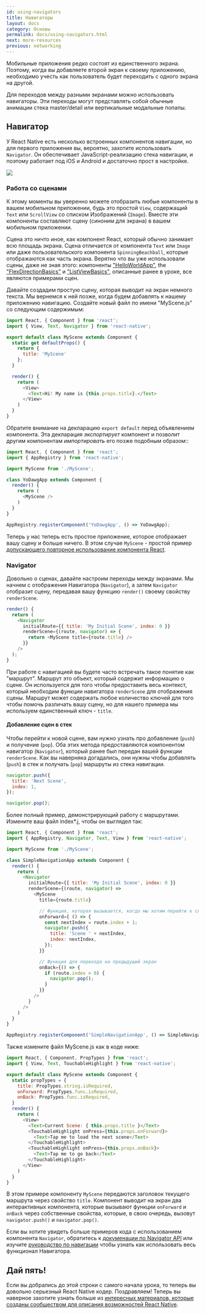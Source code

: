 ```yaml
---
id: using-navigators
title: Навигаторы
layout: docs
category: Основы
permalink: docs/using-navigators.html
next: more-resources
previous: networking
---
```


Мобильные приложения редко состоят из единственного экрана. Поэтому, когда вы добавляете второй экран к своему приложению, необходимо учесть как пользователь будет переходить с одного экрана на другой.

Для переходов между разными экранами можно использовать навигаторы. Эти переходы могут представлять собой обычные анимации стека master/detail или вертикальные модальные попапы.

## Навигатор

У React Native есть несколько встроенных компонентов навигации, но для первого приложения вы, вероятно, захотите использовать `Navigator`. Он обеспечивает JavaScript-реализацию стека навигации, и поэтому работает под iOS и Android и достаточно прост в настройке.

![](img/NavigationStack-Navigator.gif)

### Работа со сценами

К этому моменты вы уверенно можете отобразить любые компоненты в вашем мобильном приложении, будь это простой `View`, содержащий `Text` или `ScrollView` со списком Изображений (`Image`). Вместе эти компоненты составляют сцену (синоним для экрана) в вашем мобильном приложении.

Сцена это ничто иное, как компонент React, который обычно занимает всю площадь экрана. Сцена отличается от компонента `Text` или `Image` или даже пользовательского компонента `SpinningBeachball`, которые отображаются как часть экрана. Верятно что вы уже использовали сцены, даже не зная этого: компоненты ["HelloWorldApp"](docs/tutorial.html), the ["FlexDirectionBasics"](docs/flexbox.html) и ["ListViewBasics"](docs/using-a-listview.html), описанные ранее в уроке, все являются примерами сцен.

Давайте создадим простую сцену, которая выводит на экран немного текста. Мы вернемся к ней позже, когда будем добавлять к нашему приложению навигацию. Создайте новый файл по имени "MyScene.js" со следующим содержимым:

```javascript
import React, { Component } from 'react';
import { View, Text, Navigator } from 'react-native';

export default class MyScene extends Component {
  static get defaultProps() {
    return {
      title: 'MyScene'
    };
  }

  render() {
    return (
      <View>
        <Text>Hi! My name is {this.props.title}.</Text>
      </View>
    )
  }
}
```

Обратите внимание на декларацию `export default` перед объявлением компонента. Эта декларация _экспортирует_ компонент и позволит другим компонентам _импортировать_ его позже подобным образом::

```javascript
import React, { Component } from 'react';
import { AppRegistry } from 'react-native';

import MyScene from './MyScene';

class YoDawgApp extends Component {
  render() {
    return (
      <MyScene />
    )
  }
}

AppRegistry.registerComponent('YoDawgApp', () => YoDawgApp);
```

Теперь у нас теперь есть простое приложение, которое отображает вашу сцену и больше ничего. В этом случае `MyScene` - простой пример [допускающего повторное использование компонента React](https://facebook.github.io/react/docs/reusable-components.html).

### Navigator

Довольно о сценах, давайте настроим переходы между экранами. Мы начнем с отображения Навигатора (`Navigator`), а затем `Navigator` отобразит сцену, передавая вашу функцию `render()` своему свойству `renderScene`.

```javascript
render() {
  return (
    <Navigator
      initialRoute={{ title: 'My Initial Scene', index: 0 }}
      renderScene={(route, navigator) => {
        return <MyScene title={route.title} />
      }}
    />
  );
}
```

При работе c навигацией вы будете часто встречать такое понятие как "маршрут". Маршрут это объект, который содержит информацию о сцене. Он используется для того чтобы предоставить весь контекст, который необходим функции навигатора `renderScene` для отображения сцены. Маршрут может содержать любое количество ключей для того чтобы помочь различать вашу сцену, но для нашего примера мы используем единственный ключ - `title`.

#### Добавление сцен в стек

Чтобы перейти к новой сцене, вам нужно узнать про добавление (`push`) и получение (`pop`). Оба этих метода предоставляются компонентом навигатор (`Navigator`), который ранее был передан вашей функции `renderScene`. Как вы наверняка догадались, они нужны чтобы добавлять (`push`) в стек и получать (`pop`) маршруты из стека навигации.

```javascript
navigator.push({
  title: 'Next Scene',
  index: 1,
});

navigator.pop();
```

Более полный пример, демонстрирующий работу с маршрутами. Измените ваш файл index*.j, чтобы он выглядел так:

```javascript
import React, { Component } from 'react';
import { AppRegistry, Navigator, Text, View } from 'react-native';

import MyScene from './MyScene';

class SimpleNavigationApp extends Component {
  render() {
    return (
      <Navigator
        initialRoute={{ title: 'My Initial Scene', index: 0 }}
        renderScene={(route, navigator) =>
          <MyScene
            title={route.title}

            // Функция, которая вызывается, когда мы хотим перейти к следующему экрану (сцене)
            onForward={ () => {    
              const nextIndex = route.index + 1;
              navigator.push({
                title: 'Scene ' + nextIndex,
                index: nextIndex,
              });
            }}

            // Функция для перехода на предыдущий экран
            onBack={() => {
              if (route.index > 0) {
                navigator.pop();
              }
            }}
          />
        }
      />
    )
  }
}

AppRegistry.registerComponent('SimpleNavigationApp', () => SimpleNavigationApp);
```

Также измените файл MyScene.js как в коде ниже:

```javascript
import React, { Component, PropTypes } from 'react';
import { View, Text, TouchableHighlight } from 'react-native';

export default class MyScene extends Component {
  static propTypes = {
    title: PropTypes.string.isRequired,
    onForward: PropTypes.func.isRequired,
    onBack: PropTypes.func.isRequired,
  }
  render() {
    return (
      <View>
        <Text>Current Scene: { this.props.title }</Text>
        <TouchableHighlight onPress={this.props.onForward}>
          <Text>Tap me to load the next scene</Text>
        </TouchableHighlight>
        <TouchableHighlight onPress={this.props.onBack}>
          <Text>Tap me to go back</Text>
        </TouchableHighlight>
      </View>
    )
  }
}
```

В этом примере компоненту `MyScene` передаются заголовок текущего маршрута через свойство `title`. Компонент выводит на экран два интерактивных компонента, которые вызывают функции `onForward` и `onBack` через собственные свойства, которые, в свою очередь, вызовут `navigator.push()` и `navigator.pop()`.

Если вы хотите увидеть больше примеров кода с использованием компонента `Navigator`, обратитесь к [докуменации по Navigator API](docs/navigator.html) или изучите [руководство по навигации](/react-native/docs/navigation.html) чтобы узнать как использовать весь функционал Навигатора.

## Дай пять!

Если вы добрались до этой строки с самого начала урока, то теперь вы довольно серьезный React Native кодер. Поздравляем! Теперь вы наверное захотите узнать больше из [интересных материалов, которые созданы сообществом для описания возможностей React Native](/react-native/docs/more-resources.html).
